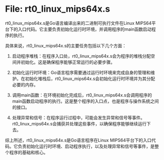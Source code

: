 # File: rt0_linux_mips64x.s

rt0_linux_mips64x.s是Go语言编译出来的二进制可执行文件在Linux MIPS64平台下的入口代码。它主要负责初始化运行时环境，并调用程序的main函数启动程序的执行。

具体来说，rt0_linux_mips64x.s的主要任务包括以下几个方面：

1. 启动程序堆栈：在程序入口处，rt0_linux_mips64x.s会为程序的堆栈分配空间并初始化。这是确保程序能够正常运行的必要步骤。

2. 初始化运行时环境：Go语言程序需要通过运行时环境来完成自身的管理和维护。在初始化堆栈后，rt0_linux_mips64x.s会初始化运行时环境并为其分配必要的内存。

3. 调用main函数：在环境初始化完成后，rt0_linux_mips64x.s会调用程序的main函数启动程序的执行。这是整个程序的入口点，也是程序与操作系统之间的接口。

4. 处理异常和信号：在程序运行过程中，可能会发生异常和信号等事件。rt0_linux_mips64x.s会捕获并处理这些事件，以确保程序能够继续运行下去。

综上所述，rt0_linux_mips64x.s是Go语言程序在Linux MIPS64平台下的入口代码。它负责初始化运行时环境、启动程序执行，以及处理异常和信号等事件，是整个程序的基础和核心。

